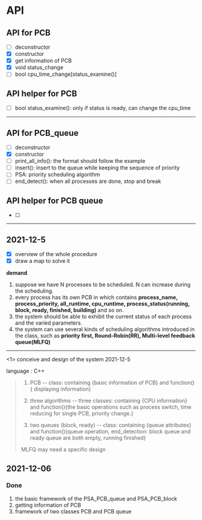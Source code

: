 

# API

## API for PCB

- [ ] deconstructor
- [x] constructor
- [x] get information of PCB
- [x] void status_change
- [ ] bool cpu_time_change[status_examine()]

## API helper for PCB

- [ ] bool status_examine(): only if status is ready, can change the cpu_time

***

## API for PCB_queue

- [ ] deconstructor
- [x] constructor
- [ ] print_all_info(): the format should follow the example
- [ ] insert(): insert to the queue while keeping the sequence of priority
- [ ] PSA: priority scheduling algorithm
- [ ] end_detect(): when all processes are done, stop and break

## API helper for PCB queue

- [ ] 

***





## 2021-12-5

- [x] overview of the whole procedure
- [x] draw a map to solve it

**demand**

1. suppose we have N processes to be scheduled. N can increase during the scheduling. 
2. every process has its own PCB in which contains **process_name, process_priority, all_runtime, cpu_runtime, process_status(running, block, ready, finished, building)**  and so on.
3. the system should be able to exhibit the current status of each process and the varied parameters.
4. the  system can use several kinds of scheduling algorithms introduced in the class, such as **priority first, Round-Robin(RR), Multi-level feedback queue(MLFQ)**

***

<1> conceive and design of the system 2021-12-5

language : C++

> 1. PCB -- class: containing {basic information of PCB} and function(){ displaying information}
>
> 2. three algorithms -- three classes: containing {CPU information} and  function(){the basic operations such as process switch, time reducing for single PCB, priority change.}
> 3. two queues (block, ready) -- class: containing {queue attributes} and function(){queue operation, end_detection: block queue and ready queue are both empty, running finished}
>
> MLFQ may need a specific design

## 2021-12-06

###  Done

1. the basic framework of the PSA_PCB_queue and PSA_PCB_block
2. getting information of PCB
3. framework of two classes PCB and PCB queue

